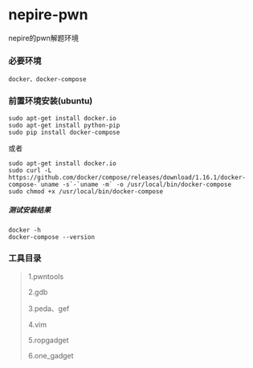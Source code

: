 # nepire-pwn
nepire的pwn解题环境

### 必要环境
```
docker、docker-compose
```
### 前置环境安装(ubuntu)
```
sudo apt-get install docker.io
sudo apt-get install python-pip
sudo pip install docker-compose
```
或者

``` 
sudo apt-get install docker.io
sudo curl -L https://github.com/docker/compose/releases/download/1.16.1/docker-compose-`uname -s`-`uname -m` -o /usr/local/bin/docker-compose 
sudo chmod +x /usr/local/bin/docker-compose
```

##### 测试安装结果
```
docker -h
docker-compose --version
```
### 工具目录
> 1.pwntools
>
> 2.gdb
>
> 3.peda、gef
>
> 4.vim
>
> 5.ropgadget
>
> 6.one_gadget

